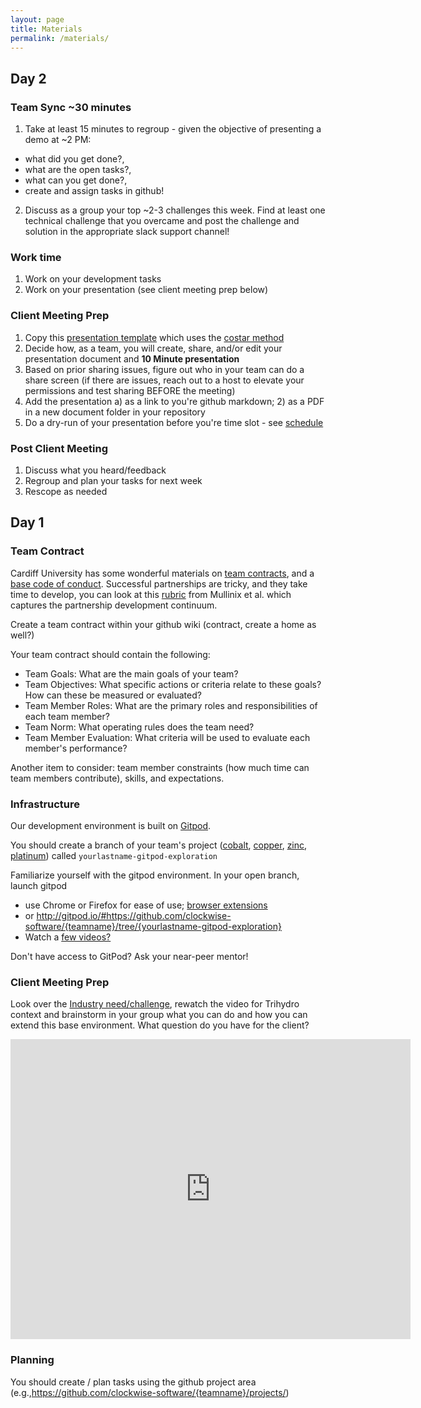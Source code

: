 ```yaml
---
layout: page
title: Materials
permalink: /materials/
---
```


<!-- {% include image.html url="/_images/cover2.jpg" width=175 align="right" %} -->

## Day 2

### Team Sync ~30 minutes
1. Take at least 15 minutes to regroup - given the objective of presenting a demo at ~2 PM:
 - what did you get done?, 
 - what are the open tasks?, 
 - what can you get done?,
 - create and assign tasks in github!

2. Discuss as a group your top ~2-3 challenges this week. Find at least one technical challenge that you overcame and post the challenge and solution in the appropriate slack support channel!

### Work time
1. Work on your development tasks
2. Work on your presentation (see client meeting prep below)

### Client Meeting Prep
1. Copy this [presentation template](https://docs.google.com/presentation/d/1X3q6Vz33gmd0TAQumtm8P6EbhMSSq4pl0P1Cc29uqO8/edit?usp=sharing) which uses the [costar method](https://ttwgorg.files.wordpress.com/2019/07/ttwg-presentation-on-value-creation-methods-at-inl-costar-riis-29-may-2019-reduced.pdf)
2. Decide how, as a team, you will create, share, and/or edit your presentation document and **10 Minute presentation** 
3. Based on prior sharing issues, figure out who in your team can do a share screen (if there are issues, reach out to a host to elevate your permissions and test sharing BEFORE the meeting)
4. Add the presentation a) as a link to you're github markdown; 2) as a PDF in a new document folder in your repository
5. Do a dry-run of your presentation before you're time slot - see [schedule](/schedule/)

### Post Client Meeting
1. Discuss what you heard/feedback
2. Regroup and plan your tasks for next week
3. Rescope as needed


## Day 1

### Team Contract
Cardiff University has some wonderful materials on [team contracts](https://www.dropbox.com/s/3izv0i4a901fn03/CM6223%20-%201%20-%20Daily%20Diary%20-%20CUESIP%20Guidelines.pdf?dl=0), and a [base code of conduct](https://www.dropbox.com/s/idm0y1f0qysjcrr/CM6223%20-%201%20-%20Daily%20Diary%20-%20CUESIP%20Code%20Of%20Conduct.pdf?dl=0). Successful partnerships are tricky, and they take time to develop, you can look at this [rubric](https://www.dropbox.com/s/tumvs0caa6wktow/Partnerhsip_Model_Mullinix_2001.pdf?dl=0) from Mullinix et al. which captures the partnership development continuum. 

Create a team contract within your github wiki (contract, create a home as well?)

Your team contract should contain the following:


 - Team Goals: What are the main goals of your team? 
 - Team Objectives: What specific actions or criteria relate to these goals? How can these be measured or evaluated? 
 - Team Member Roles: What are the primary roles and responsibilities of each team member?
 - Team Norm: What operating rules does the team need? 
 - Team Member Evaluation: What criteria will be used to evaluate each member's performance?

Another item to consider: team member constraints (how much time can team members contribute), skills, and expectations.

### Infrastructure

Our development environment is built on [Gitpod](https://www.gitpod.io).

You should create a branch of your team's project ([cobalt](https://github.com/clockwise-software/cobalt), [copper](https://github.com/clockwise-software/copper), [zinc](https://github.com/clockwise-software/zinc), [platinum](https://github.com/clockwise-software/platinum)) called `yourlastname-gitpod-exploration`

Familiarize yourself with the gitpod environment.
In your open branch, launch gitpod 
 - use Chrome or Firefox for ease of use; [browser extensions](https://www.gitpod.io/docs/browser-extension/)
 - or http://gitpod.io/#https://github.com/clockwise-software/{teamname}/tree/{yourlastname-gitpod-exploration}
 - Watch a [few videos?](https://www.gitpod.io/screencasts/) 
 
Don't have access to GitPod? Ask your near-peer mentor! 

### Client Meeting Prep

Look over the [Industry need/challenge](https://github.com/clockwise-software/base-environment#industry-challenge), rewatch the video for Trihydro context and brainstorm in your group what you can do and how you can extend this base environment. What question do you have for the client? 

<div class="embed-container">
  <iframe
      width="640"
      height="480"
      src="https://drive.google.com/file/d/1fHeEeSvXO7o7ZPlEQg4Psh1c0t40Xfej/preview"
      frameborder="0"
      allowfullscreen="">
  </iframe>
</div>

### Planning
You should create / plan tasks using the github project area (e.g.,https://github.com/clockwise-software/{teamname}/projects/)
